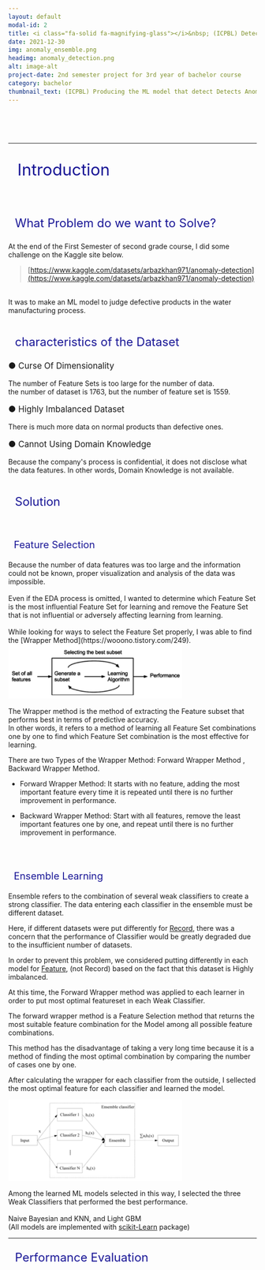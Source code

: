```yaml
---
layout: default
modal-id: 2
title: <i class="fa-solid fa-magnifying-glass"></i>&nbsp; (ICPBL) Detecting Anomalies using Machine Learning
date: 2021-12-30
img: anomaly_ensemble.png
headimg: anomaly_detection.png
alt: image-alt
project-date: 2nd semester project for 3rd year of bachelor course
category: bachelor
thumbnail_text: (ICPBL) Producing the ML model that detect Detects Anomalies in Wafer Manufacturing
---
```




<br><br><br>   


***
<p style="font-size: 33px; color: rgb(25, 22, 150)"><i class="fas fa-glasses"></i>&nbsp; Introduction </p>
<br>
<p style="font-size: 24px; color: rgb(25, 22, 150)"> <i class="fa fa-question-circle" aria-hidden="true"></i>&nbsp; What Problem do we want to Solve?  </p>

At the end of the First Semester of second grade course, I did some challenge on the Kaggle site below.
>[https://www.kaggle.com/datasets/arbazkhan971/anomaly-detection](https://www.kaggle.com/datasets/arbazkhan971/anomaly-detection)

<br>
It was to make an ML model to judge defective products in the water manufacturing process.<br>
<br>

<p style="font-size: 24px; color: rgb(25, 22, 150)"> <i class="fas fa-lightbulb" aria-hidden="true"></i>&nbsp; characteristics of the Dataset </p>

<p style="font-size: 17px;" style="color: rgb(0, 60, 205);">
● Curse Of Dimensionality</p>
The number of Feature Sets is too large for the number of data.<br>
the number of dataset is 1763, but the number of feature set is 1559.


<p style="font-size: 17px;" style="color: rgb(0, 60, 205);">
● Highly Imbalanced Dataset</p>
There is much more data on normal products than defective ones.

<p style="font-size: 17px;" style="color: rgb(0, 60, 205);">
● Cannot Using Domain Knowledge</p>
Because the company's process is confidential, it does not disclose what the data features. In other words, Domain Knowledge is not available.


<br>
<br>

<p style="font-size: 24px; color: rgb(25, 22, 150)"> <i class="far fa-lightbulb" aria-hidden="true"></i>&nbsp; Solution </p>
<br>

<p style="font-size: 20px; color: rgb(25, 22, 150)"> <i class="fa-solid fa-play"></i>
&nbsp; Feature Selection </p>
Because the number of data features was too large and the information could not be known, proper visualization and analysis of the data was impossible.<br>
<br>
Even if the EDA process is omitted, I wanted to determine which Feature Set is the most influential Feature Set for learning and remove the Feature Set that is not influential or adversely affecting learning from learning.<br>
<br>
While looking for ways to select the Feature Set properly, I was able to find the [Wrapper Method](https://wooono.tistory.com/249).


<img src="img/posting/posting_anomaly/wrapper.png" style="height: 70%; width: 70%;">

The Wrapper method is the method of extracting the Feature subset that performs best in terms of predictive accuracy.<br>
In other words, it refers to a method of learning all Feature Set combinations one by one to find which Feature Set combination is the most effective for learning.


There are two Types of the Wrapper Method: Forward Wrapper Method , Backward Wrapper Method.

- Forward Wrapper Method:
It starts with no feature, adding the most important feature every time it is repeated until there is no further improvement in performance.

- Backward Wrapper Method:
Start with all features, remove the least important features one by one, and repeat until there is no further improvement in performance.



<br><br>

<p style="font-size: 20px; color: rgb(25, 22, 150)"> <i class="fa-solid fa-play"></i>
&nbsp; Ensemble Learning </p>
Ensemble refers to the combination of several weak classifiers to create a strong classifier. The data entering each classifier in the ensemble must be different dataset.

Here, if different datasets were put differently for <u>Record</u>, there was a concern that the performance of Classifier would be greatly degraded due to the insufficient number of datasets.

In order to prevent this problem, we considered putting differently in each model for <u>Feature</u>, (not Record) based on the fact that this dataset is Highly imbalanced.

At this time, the Forward Wrapper method was applied to each learner in order to put most optimal featureset in each Weak Classifier.


The forward wrapper method is a Feature Selection method that returns the most suitable feature combination for the Model among all possible feature combinations.<br>

This method has the disadvantage of taking a very long time because it is a method of finding the most optimal combination by comparing the number of cases one by one.

After calculating the wrapper for each classifier from the outside, I sellected the most optimal feature for each classifier and learned the model.

<img src="img/posting/posting_anomaly/ensemble.png" style="height: 70%; width: 70%;">


Among the learned ML models selected in this way, I selected the three Weak Classifiers that performed the best performance.<br>
<br>
Naive Bayesian and KNN, and Light GBM<br>
(All models are implemented with [scikit-Learn](https://scikit-learn.org/stable/) package)





***
<p style="font-size: 24px; color: rgb(25, 22, 150)"> <i class="fa fa-check"></i>&nbsp; Performance Evaluation </p>





